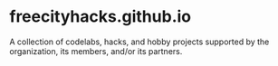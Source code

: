 # freecityhacks.github.io
A collection of codelabs, hacks, and hobby projects supported by the organization, its members, and/or its partners.
